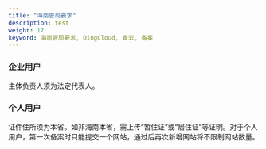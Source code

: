 ```yaml
---
title: "海南管局要求"
description: test
weight: 17
keyword: 海南管局要求, QingCloud, 青云, 备案
---
```




### 企业用户

主体负责人须为法定代表人。

### 个人用户

证件住所须为本省。如非海南本省，需上传“暂住证”或“居住证”等证明。对于个人用户，第一次备案时只能提交一个网站，通过后再次新增网站将不限制网站数量。